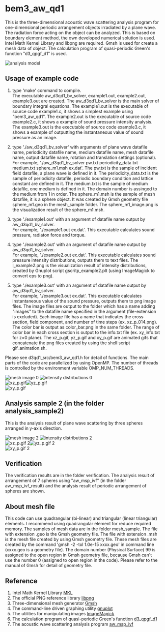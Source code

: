 # bem3_aw_qd1
This is the three-dimensional acoustic wave scattering analysis program for one-dimensional periodic arrangement objects irradiated by a plane wave. 
The radiation force acting on the object can be analyzed. 
This is based on boundary element method, the own developed numerical solution is used. 
Intel Math Kernel Library and libpng are required. 
Gmsh is used for create a mesh data of object. 
The calculation program of quasi-periodic Green's function "d3_qpgf_d1" is used.  

![analysis model](model_qpbc1.png "analysis model (model_qpbc1.png)")  


## Usage of example code  

1. type 'make' command to compile.  
   The executable aw_d3qd1_bv_solver, example1.out, example2.out, example3.out are created. 
   The aw_d3qd1_bv_solver is the main solver of boundary integral equations.
   The example1.out is the executable of source code example1.c, it shows a simplest example using "bem3_aw_qd1". 
   The example2.out is the executable of source code example2.c, it shows a example of sound pressure intensity analysis. 
   The example3.out is the executable of source code example3.c, it shows a example of outputting the instantaneous value of sound pressure as an image.  
   
2. type './aw_d3qd1_bv_solver' with arguments of plane wave datafile name, periodicity datafile name, medium datafile name, mesh datafile name, output datafile name, rotation and translation settings (optional).  
   For example, './aw_d3qd1_bv_solver pw.txt periodicity_data.txt medium.txt sphere_m1.msh ex.dat'. 
   The pw.txt is the sample of incident field datafile, a plane wave is defined in it. 
   The periodicity_data.txt is the sample of periodicity datafile, periodic boundary condition and lattice constant are defined in it. 
   The medium.txt is the sample of medium datafile, one medium is defined in it. The domain number is assinged to the medium from 1 in order. 
   The sphere_m1.msh is the sample of mesh datafile, it is a sphere object. 
   It was created by Gmsh geometry file sphere_m1.geo in the mesh_sample folder.
   The sphere_m1_image.png is the visualization result of the sphere_m1.msh.  
   
3. type './example1.out' with an argument of datafile name output by aw_d3qd1_bv_solver.  
   For example, './example1.out ex.dat'. This executable calculates sound pressure, radiaton force and torque. 
   
4. type './example2.out' with an argument of datafile name output by aw_d3qd1_bv_solver.  
   For example, './example2.out ex.dat'. This executable calculates sound pressure intensity distributions, outputs them to text files. 
   The I_example2.png is the visualization result of intensity distributions, created by Gnuplot script gscritp_example2.plt
   (using ImageMagick to convert eps to png).  
   
5. type './example3.out' with an argument of datafile name output by aw_d3qd1_bv_solver.  
   For example, './example3.out ex.dat'. This executable calculates instantaneous value of the sound pressure, outputs them to png image files. 
   The image files are output to the folder which has a name adding "images" to the datafile name specified in the argument (file-extension is excluded). 
   Each image file has a name that indicates the cross section, field component, and number of time steps (ex. xz_p_014.png). 
   The color bar is output as color_bar.png in the same folder. 
   The range of color bar in each cross section is output to the info.txt file (ex. xy_info.txt for z=0 plane). 
   The xz_p.gif, yz_p.gif and xy_p.gif are animated gifs that concatenate the png files created by using the shell script gif_animation.sh.  
   
Please see d3qd1_src/bem3_aw_qd1.h for detail of functions.
The main parts of the code are parallelized by using OpenMP. 
The number of threads is controlled by the environment variable OMP_NUM_THREADS.  

![mesh image 0](sphere_m1_image.png "mesh image of the unit object (sphere_m1_image.png)") 
![intensity distributions 0](I_example2.png "intensity distributions (I_example2.png)")  
![xz_p.gif](xz_p.gif "instantaneous value of the p on y=0 plane (xz_p.gif)")![yz_p.gif](yz_p.gif "instantaneous value of the p on x=0 plane (yz_p.gif)")  
![xy_p.gif](xy_p.gif "instantaneous value of the p on z=0 plane (xy_p.gif)")  


## Analysis sample 2 (in the folder analysis_sample2) 

This is the analysis result of plane wave scattering by three spheres arranged in y-axis direction.

![mesh image 2](analysis_sample2/sphere_m3_image.png "mesh image of the unit object (analysis_sample2/sphere_m3_image.png)") 
![intensity distributions 2](analysis_sample2/I_example2.png "intensity distributions (analysis_sample2/I_example2.png)")  
![xz_p.gif 2](analysis_sample2/xz_p.gif "instantaneous value of the p on y=0 plane (analysis_sample2/xz_p.gif)")![yz_p.gif 2](analysis_sample2/yz_p.gif "instantaneous value of the p on x=0 plane (analysis_sample2/yz_p.gif)")  
![xy_p.gif 2](analysis_sample2/xy_p.gif "instantaneous value of the p on z=0 plane (analysis_sample2/xy_p.gif)")  


## Verification  

The verification results are in the folder verification. 
The analysis result of arrangement of 7 spheres using "aw_msp_ivf" (in the folder aw_msp_ivf_result) 
and the analysis result of periodic arrangement of spheres are shown. 


## About mesh file

This code can use quadrangular (bi-linear) and triangular (linear triangular) elements. 
I recommend using quadrangular element for reduce required memory. 
The samples of mesh data are in the folder mesh_sample. 
The file with extension .geo is the Gmsh geometry file. 
The file with extension .msh is the mesh file created by using Gmsh geometry file. 
These mesh files are created by the command 'gmsh -2 -tol 1.0e-15 xxxx.geo' in command line (xxxx.geo is a geometry file). 
The domain number (Physical Surface) 99 is assigned to the open region in Gmsh geometry file, because Gmsh can't use the number 0 (assigned to open region in the code). 
Please refer to the manual of Gmsh for detail of geometry file.  


## Reference  

1. Intel Math Kernel Library [MKL](https://software.intel.com/mkl)  
2. The official PNG reference library [libpng](http://www.libpng.org/pub/png/libpng.html)  
3. Three-dimensional mesh generator [Gmsh](https://gmsh.info/)
4. The command-line driven graphing utility [gnuplot](http://www.gnuplot.info/)  
5. The utilities for manipulating images [ImageMagick](https://imagemagick.org/)  
6. The calculation program of quasi-periodic Green's function [d3_qpgf_d1](https://github.com/akohta/d3_qpgf_d1/)
7. The acoustic wave scattering analysis program [aw_msp_ivf](https://github.com/akohta/aw_msp_ivf/)  

